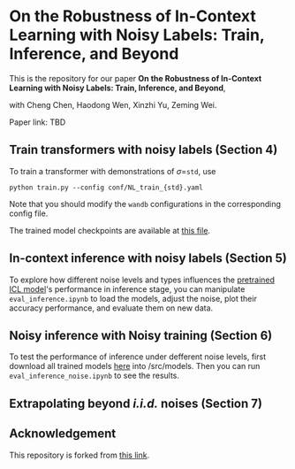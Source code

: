 # On the Robustness of In-Context Learning with Noisy Labels: Train, Inference, and Beyond

This is the repository for our paper **On the Robustness of In-Context Learning with Noisy Labels: Train, Inference, and Beyond**, 

with Cheng Chen, Haodong Wen, Xinzhi Yu, Zeming Wei.

Paper link: TBD

## Train transformers with noisy labels (Section 4)
To train a transformer with demonstrations of $\sigma$=``std``, use
```
python train.py --config conf/NL_train_{std}.yaml
```
Note that you should modify the ``wandb`` configurations in the corresponding config file.

The trained model checkpoints are available at [this file](https://drive.google.com/drive/folders/1-Z2-lJMQ8QjQIVaV0eJdDPlQtBxUpRec?usp=drive_link).

## In-context inference with noisy labels (Section 5)

To explore how different noise levels and types influences the [pretrained ICL model](https://github.com/dtsip/in-context-learning/releases/download/initial/models.zip)'s performance in inference stage, you can manipulate `eval_inference.ipynb` to load the models, adjust the noise, plot their accuracy performance, and evaluate them on new data.


## Noisy inference with Noisy training (Section 6)
To test the performance of inference under defferent noise levels, first download all trained models [here](https://drive.google.com/drive/folders/1-Z2-lJMQ8QjQIVaV0eJdDPlQtBxUpRec?usp=drive_link) into /src/models.
Then you can run `eval_inference_noise.ipynb` to see the results.

## Extrapolating beyond *i.i.d.* noises (Section 7)


## Acknowledgement

This repository is forked from [this link](https://github.com/dtsip/in-context-learning).
